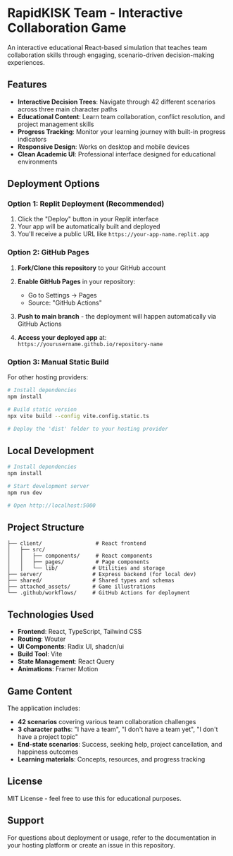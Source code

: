# RapidKISK Team - Interactive Collaboration Game

An interactive educational React-based simulation that teaches team collaboration skills through engaging, scenario-driven decision-making experiences.

## Features

- **Interactive Decision Trees**: Navigate through 42 different scenarios across three main character paths
- **Educational Content**: Learn team collaboration, conflict resolution, and project management skills
- **Progress Tracking**: Monitor your learning journey with built-in progress indicators
- **Responsive Design**: Works on desktop and mobile devices
- **Clean Academic UI**: Professional interface designed for educational environments

## Deployment Options

### Option 1: Replit Deployment (Recommended)

1. Click the "Deploy" button in your Replit interface
2. Your app will be automatically built and deployed
3. You'll receive a public URL like `https://your-app-name.replit.app`

### Option 2: GitHub Pages

1. **Fork/Clone this repository** to your GitHub account

2. **Enable GitHub Pages** in your repository:
   - Go to Settings → Pages
   - Source: "GitHub Actions"

3. **Push to main branch** - the deployment will happen automatically via GitHub Actions

4. **Access your deployed app** at: `https://yourusername.github.io/repository-name`

### Option 3: Manual Static Build

For other hosting providers:

```bash
# Install dependencies
npm install

# Build static version
npx vite build --config vite.config.static.ts

# Deploy the 'dist' folder to your hosting provider
```

## Local Development

```bash
# Install dependencies
npm install

# Start development server
npm run dev

# Open http://localhost:5000
```

## Project Structure

```
├── client/                 # React frontend
│   ├── src/
│   │   ├── components/     # React components
│   │   ├── pages/          # Page components
│   │   └── lib/           # Utilities and storage
├── server/                # Express backend (for local dev)
├── shared/                # Shared types and schemas
├── attached_assets/       # Game illustrations
└── .github/workflows/     # GitHub Actions for deployment
```

## Technologies Used

- **Frontend**: React, TypeScript, Tailwind CSS
- **Routing**: Wouter
- **UI Components**: Radix UI, shadcn/ui
- **Build Tool**: Vite
- **State Management**: React Query
- **Animations**: Framer Motion

## Game Content

The application includes:
- **42 scenarios** covering various team collaboration challenges
- **3 character paths**: "I have a team", "I don't have a team yet", "I don't have a project topic"
- **End-state scenarios**: Success, seeking help, project cancellation, and happiness outcomes
- **Learning materials**: Concepts, resources, and progress tracking

## License

MIT License - feel free to use this for educational purposes.

## Support

For questions about deployment or usage, refer to the documentation in your hosting platform or create an issue in this repository.